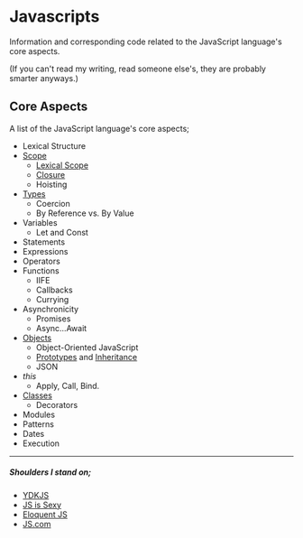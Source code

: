 # Javascripts

Information and corresponding code related to the JavaScript language's core aspects.

(If you can't read my writing, read someone else's, they are probably smarter anyways.)

## Core Aspects

A list of the JavaScript language's core aspects;

- Lexical Structure
- [Scope](src/scope)
  - [Lexical Scope](src/scope/lexical-scope)
  - [Closure](src/scope/closure)
  - Hoisting
- [Types](src/types)
  - Coercion
  - By Reference vs. By Value
- Variables
  - Let and Const
- Statements
- Expressions
- Operators
- Functions
  - IIFE
  - Callbacks
  - Currying
- Asynchronicity
  - Promises
  - Async...Await
- [Objects](src/objects)
  - Object-Oriented JavaScript
  - [Prototypes](src/objects/object-oriented-js/inheritance) and [Inheritance](src/objects/object-oriented-js/inheritance/prototypes)
  - JSON
- _this_
  - Apply, Call, Bind.
- [Classes](src/classes)
  - Decorators
- Modules
- Patterns
- Dates
- Execution

---

##### Shoulders I stand on;

- [YDKJS](src/https://github.com/getify/You-Dont-Know-JS)
- [JS is Sexy](src/http://javascriptissexy.com/)
- [Eloquent JS](src/http://eloquentjavascript.net)
- [JS.com](src/https://www.javascript.com)
